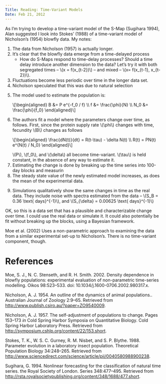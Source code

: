 ```yaml
---
Title: Reading: Time-Variant Models
Date: Feb 21, 2012
--- 
```


<div>


<p>As I’m trying to develop a time-variant model of the S-Map <span class="citation">(Sugihara 1994)</span>, Alan suggested I look into Stokes’ <span class="citation">(1988)</span> of a time-variant model of Nicholson’s <span class="citation">(1954)</span> blowfly data. My notes:</p>
<ol style="list-style-type: decimal">
<li>The data from Nicholson <span class="citation">(1957)</span> is actually longer.</li>
<li>It’s clear that the blowfly data emerge from a time-delayed process
<ul>
<li>How do S-Maps respond to time-delay processes? Should a time delay introduce another dimension to the data? Let’s try it with both segregated times – \(x = f(x_{t-2})\) – and mixed – \(x= f(x_{t-1}, x_{t-2})\).</li>
</ul></li>
<li>Fluctuations become less periodic over time in the longer data set.</li>
<li>Nicholson speculated that this was due to natural selection</li>
<li><p>The model used to estimate the population is:</p>
<p>\[\begin{aligned} B &amp;= P e^{-f_0 / f} \\ f &amp;= \frac{\phi}{N} \\ N_0 &amp;= \frac{\phi}{f_0} \end{aligned}\]</p></li>
<li><p>The authors fit a model where the parameters change over time, as follows. First, since the protein supply rate \(\phi\) changes with time, fecundity \(B\) changes as follows</p>
<p>\[\begin{aligned} \frac{dN(t)}{dt} = R(t-\tau) - \delta N(t) \\ R(t) = PN(t) e^{N(t) / N_0} \end{aligned}\]</p>
\(P\), \(f_0\), and \(\delta\) all become time-variant. \(\tau\) is held constant, in the absence of any way to estimate it.</li>
<li>Estimating the change is done by breaking up the time series into 100-day blocks and measurin</li>
<li>The steady state value of the newly estimated model increases, as does the mean of the experimental data.</li>
<li><p>Simulations qualitatively show the same changes in time as the real data. They include noise with spectra estimated from the data – \(S_B = 0.36 \text{ days}^{-1}\), and \(S_{\delta} = 0.00625 \text{ days}^{-1}\)</p></li>
</ol>
<p>OK, so this is a data set that has a plausible and characterizable change over time. I could use the real data or simulate it. It could also potentially be fit without breaking up the blocks, using a Bayesian framework.</p>
<p>Moe et al. <span class="citation">(2002)</span> Uses a non-parametric approach to examining the data from a similar experimental set-up to Nicholson’s. There is no time-variant component, though.</p>
<h1 id="references">References</h1>
<p>Moe, S. J., N. C. Stenseth, and R. H. Smith. 2002. Density dependence in blowfly populations: experimental evaluation of non-parametric time-series modelling. Oikos 98:523–533. doi: 10.1034/j.1600-0706.2002.980317.x.</p>
<p>Nicholson, A. J. 1954. An outline of the dynamics of animal populations.. Australian Journal of Zoology 2:9–65. Retrieved from <a href="http://www.publish.csiro.au/?paper=ZO9540009" title="http://www.publish.csiro.au/?paper=ZO9540009">http://www.publish.csiro.au/?paper=ZO9540009</a>.</p>
<p>Nicholson, A. J. 1957. The self-adjustment of populations to change. Pages 153–173 <em>in</em> Cold Spring Harbor Symposia on Quantitative Biology. Cold Spring Harbor Laboratory Press. Retrieved from <a href="http://symposium.cshlp.org/content/22/153.short" title="http://symposium.cshlp.org/content/22/153.short">http://symposium.cshlp.org/content/22/153.short</a>.</p>
<p>Stokes, T. K., W. S. C. Gurney, R. M. Nisbet, and S. P. Blythe. 1988. Parameter evolution in a laboratory insect population. Theoretical Population Biology 34:248–265. Retrieved from <a href="http://www.sciencedirect.com/science/article/pii/0040580988900238" title="http://www.sciencedirect.com/science/article/pii/0040580988900238">http://www.sciencedirect.com/science/article/pii/0040580988900238</a>.</p>
<p>Sugihara, G. 1994. Nonlinear forecasting for the classification of natural time series. the Royal Society of London. Series 348:477–495. Retrieved from <a href="http://rsta.royalsocietypublishing.org/content/348/1688/477.short" title="http://rsta.royalsocietypublishing.org/content/348/1688/477.short">http://rsta.royalsocietypublishing.org/content/348/1688/477.short</a>.</p>
</div>